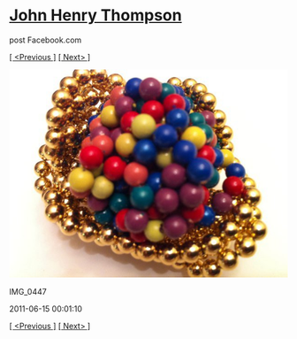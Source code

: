 # [John Henry Thompson](../README.md)
post Facebook.com

[[ <Previous ]](2011-06-16-2.md) [[ Next> ]](2011-06-15-2.md)

[![](../media/2011-06-15/Magnetic-Balls-IMG_0447.jpg)](../README.md)

IMG_0447

2011-06-15 00:01:10

[[ <Previous ]](2011-06-16-2.md) [[ Next> ]](2011-06-15-2.md)